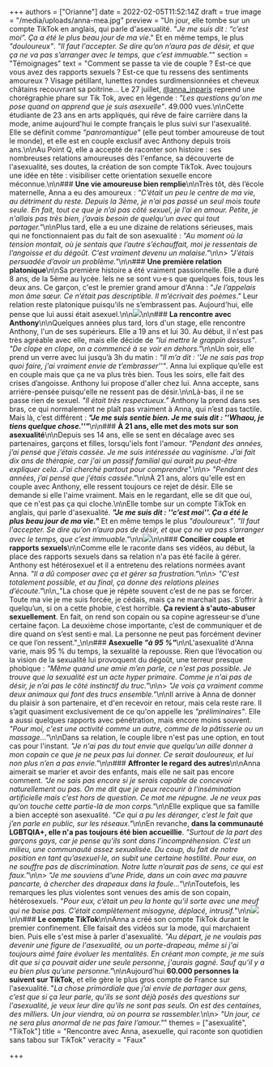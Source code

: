 +++
authors = ["Orianne"]
date = 2022-02-05T11:52:14Z
draft = true
image = "/media/uploads/anna-mea.jpg"
preview = "Un jour, elle tombe sur un compte TikTok en anglais, qui parle d'asexualité. \"_Je me suis dit : “c’est moi”. Ça a été le plus beau jour de ma vie_.\" Et en même temps, le plus _\"douloureux\"_. _\"Il faut l'accepter. Se dire qu’on n’aura pas de désir, et que ça ne va pas s’arranger avec le temps, que c’est immuable.\"_"
section = "Témoignages"
text = "Comment se passe ta vie de couple ? Est-ce que vous avez des rapports sexuels ? Est-ce que tu ressens des sentiments amoureux ? Visage pétillant, lunettes rondes surdimensionnées et cheveux châtains recouvrant sa poitrine… Le 27 juillet, [@anna_inparis](https://www.tiktok.com/@anna_inparis) reprend une chorégraphie phare sur Tik Tok, avec en légende : _\"Les questions qu'on me pose quand on apprend que je suis asexuelle\"_. 49.000 vues.\n\nCette étudiante de 23 ans en arts appliqués, qui rêve de faire carrière dans la mode, anime aujourd'hui le compte français le plus suivi sur l'asexualité. Elle se définit comme _\"panromantique\"_ (elle peut tomber amoureuse de tout le monde), et elle est en couple exclusif avec Anthony depuis trois ans.\n\nAu Point Q, elle a accepté de raconter son histoire : ses nombreuses relations amoureuses dès l'enfance, sa découverte de l'asexualité, ses doutes, la création de son compte TikTok. Avec toujours une idée en tête : visibiliser cette orientation sexuelle encore méconnue.\n\n### **Une vie amoureuse bien remplie**\n\nTrès tôt, dès l’école maternelle, Anna a eu des amoureux : _\"C’était un peu le centre de ma vie, au détriment du reste. Depuis la 3ème, je n’ai pas passé un seul mois toute seule. En fait, tout ce que je n’ai pas côté sexuel, je l’ai en amour. Petite, je n'allais pas très bien, j’avais besoin de quelqu’un avec qui tout partager.\"_\n\nPlus tard, elle a eu une dizaine de relations sérieuses, mais qui ne fonctionnaient pas du fait de son asexualité : _\"Au moment où la tension montait, où je sentais que l’autre s’échauffait, moi je ressentais de l’angoisse et du dégoût. C’est vraiment devenu un malaise.\"_\n\n> _\"J’étais persuadée d’avoir un problème.\"_\n\n### **Une première relation platonique**\n\nSa première histoire a été vraiment passionnelle. Elle a duré 8 ans, de la 5ème au lycée. Iels ne se sont vu·e·s que quelques fois, tous les deux ans. Ce garçon, c'est le premier grand amour d'Anna : \"_Je l’appelais mon âme sœur. Ce n’était pas descriptible. Il m’écrivait des poèmes.\"_ Leur relation reste platonique puisqu'ils ne s’embrassent pas. Aujourd'hui, elle pense que lui aussi était asexuel.\n\n![](/media/uploads/asexuel.jpg)\n\n### **La rencontre avec Anthony**\n\nQuelques années plus tard, lors d'un stage, elle rencontre Anthony, l'un de ses supérieurs. Elle a 19 ans et lui 30. Au début, il n'est pas très agréable avec elle, mais elle décide de _\"lui mettre le grappin dessus\"_. _\"De clope en clope, on a commencé à se voir en dehors.\"_\n\nUn soir, elle prend un verre avec lui jusqu’à 3h du matin : _\"Il m’a dit : ''Je ne sais pas trop quoi faire, j'ai vraiment envie de t’embrasser''\"_. Anna lui explique qu’elle est en couple mais que ça ne va plus très bien. Tous les soirs, elle fait des crises d’angoisse. Anthony lui propose d'aller chez lui. Anna accepte, sans arrière-pensée puisqu'elle ne ressent pas de désir.\n\nLà-bas, il ne se passe rien de sexuel. _\"Il était très respectueux.\"_ Anthony la prend dans ses bras, ce qui normalement ne plaît pas vraiment à Anna, qui n’est pas tactile. Mais là, c’est différent : **_\"Je me suis sentie bien. Je me suis dit : ''Whaou, je tiens quelque chose.''\"_**\n\n### **À 21 ans, elle met des mots sur son asexualité**\n\nDepuis ses 14 ans, elle se sent en décalage avec ses partenaires, garçons et filles, lorsqu'iels font l'amour. _\"Pendant des années, j’ai pensé que j’étais cassée. Je me suis intéressée au vaginisme. J’ai fait dix ans de thérapie, car j'ai un passif familial qui aurait pu peut-être expliquer cela. J’ai cherché partout pour comprendre\"._\n\n> _\"Pendant des années, j’ai pensé que j’étais cassée.\"_\n\nÀ 21 ans, alors qu'elle est en couple avec Anthony, elle ressent toujours ce rejet de désir. Elle se demande si elle l'aime vraiment. Mais en le regardant, elle se dit que oui, que ce n'est pas ça qui cloche.\n\nElle tombe sur un compte TikTok en anglais, qui parle d'asexualité. **_\"Je me suis dit : ''c’est moi''. Ça a été le plus beau jour de ma vie.\"_** Et en même temps le plus _\"douloureux\"_. _\"Il faut l'accepter. Se dire qu’on n’aura pas de désir, et que ça ne va pas s’arranger avec le temps, que c’est immuable.\"_\n\n![](/media/uploads/anna-chat.jpg)\n\n### **Concilier couple et rapports sexuels**\n\nComme elle le raconte dans ses vidéos, au début, la place des rapports sexuels dans sa relation n'a pas été facile à gérer. Anthony est hétérosexuel et il a entretenu des relations normées avant Anna. _\"Il a dû composer avec ça et gérer sa frustration.\"_\n\n> _\"C'est totalement possible, et au final, ça donne des relations pleines d’écoute.\"_\n\n_\"La chose que je répète souvent c’est de ne pas se forcer. Toute ma vie je me suis forcée, je cédais, mais ça ne marchait pas. S’offrir à quelqu’un, si on a cette phobie, c’est horrible. **Ça revient à s'auto-abuser sexuellement**. En fait, on rend son copain ou sa copine agresseur·se d’une certaine façon. La deuxième chose importante, c’est de communiquer et de dire quand on s’est senti·e mal. La personne ne peut pas forcément deviner ce que l’on ressent.\"_\n\n### **Asexuelle _\"à 95 %\"_**\n\nL'asexualité d'Anna varie, mais 95 % du temps, la sexualité la repousse. Rien que l’évocation ou la vision de la sexualité lui provoquent du dégoût, une terreur presque phobique : _\"Même quand une amie m’en parle, ce n'est pas possible. Je trouve que la sexualité est un acte hyper primaire. Comme je n'ai pas de désir, je n’ai pas le côté instinctif du truc.\"_\n\n> _\"Je vois ça vraiment comme deux animaux qui font des trucs ensemble.\"_\n\nIl arrive à Anna de donner du plaisir à son partenaire, et d'en recevoir en retour, mais cela reste rare. Il s’agit quasiment exclusivement de ce qu'on appelle les _\"préliminaires\"_. Elle a aussi quelques rapports avec pénétration, mais encore moins souvent. _\"Pour moi, c'est une activité comme un autre, comme de la pâtisserie ou un massage...\"_\n\nDans sa relation, le couple libre n'est pas une option, en tout cas pour l'instant. _\"Je n'ai pas du tout envie que quelqu’un aille donner à mon copain ce que je ne peux pas lui donner. Ce serait douloureux, et lui non plus n’en a pas envie.\"_\n\n### **Affronter le regard des autres**\n\nAnna aimerait se marier et avoir des enfants, mais elle ne sait pas encore comment. _\"Je ne sais pas encore si je serais capable de concevoir naturellement ou pas. On me dit que je peux recourir à l’insémination artificielle mais c’est hors de question. Ce mot me répugne. Je ne veux pas qu’on touche cette partie-là de mon corps.\"_\n\nElle explique que sa famille a bien accepté son asexualité. _\"Ce qui a pu les déranger, c’est le fait que j’en parle en public, sur les réseaux.\"_\n\nEn revanche, **dans la communauté LGBTQIA+, elle n'a pas toujours été bien accueillie**. _\"Surtout de la part des garçons gays, car je pense qu’ils sont dans l’incompréhension. C’est un milieu, une communauté assez sexualisée. Du coup, du fait de notre position en tant qu’asexuel·le, on subit une certaine hostilité. Pour eux, on ne souffre pas de discrimination. Notre lutte n’aurait pas de sens, ce qui est faux.\"_\n\n> _\"Je me souviens d'une Pride, dans un coin avec ma pauvre pancarte, à chercher des drapeaux dans la foule…\"_\n\nToutefois, les remarques les plus violentes sont venues des amis de son copain, hétérosexuels. \"_Pour eux, c’était un peu la honte qu’il sorte avec une meuf qui ne baise pas. C’était complètement misogyne, déplacé, intrusif._\"\n\n![](/media/uploads/ana-vers-compte-tik-tok.jpg)\n\n### **Le compte TikTok**\n\nAnna a créé son compte TikTok durant le premier confinement. Elle faisait des vidéos sur la mode, qui marchaient bien. Puis elle s'est mise à parler d'asexualité. _\"Au départ, je ne voulais pas devenir une figure de l'asexualité, ou un porte-drapeau, même si j'ai toujours aimé faire évoluer les mentalités. En créant mon compte, je me suis dit que si ça pouvait aider une seule personne, j'aurais gagné. Sauf qu’il y a eu bien plus qu’une personne.\"_\n\nAujourd'hui **60.000 personnes la suivent sur TikTok**, et elle gère le plus gros compte de France sur l'asexualité. \"_La chose primordiale que j’ai envie de partager aux gens, c’est que si ça leur parle, qu'ils se sont déjà posés des questions sur l'asexualité, je veux leur dire qu'ils ne sont pas seuls. On est des centaines, des milliers. Un jour viendra, où on pourra se rassembler._\n\n> _\"Un jour, ce ne sera plus anormal de ne pas faire l’amour.\"_"
themes = ["asexualité", "TikTok"]
title = "Rencontre avec Anna, asexuelle, qui raconte son quotidien sans tabou sur TikTok"
veracity = "Faux"

+++

